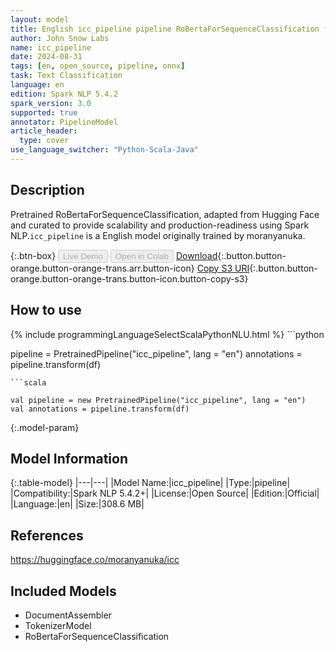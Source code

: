 ```yaml
---
layout: model
title: English icc_pipeline pipeline RoBertaForSequenceClassification from moranyanuka
author: John Snow Labs
name: icc_pipeline
date: 2024-08-31
tags: [en, open_source, pipeline, onnx]
task: Text Classification
language: en
edition: Spark NLP 5.4.2
spark_version: 3.0
supported: true
annotator: PipelineModel
article_header:
  type: cover
use_language_switcher: "Python-Scala-Java"
---
```


## Description

Pretrained RoBertaForSequenceClassification, adapted from Hugging Face and curated to provide scalability and production-readiness using Spark NLP.`icc_pipeline` is a English model originally trained by moranyanuka.

{:.btn-box}
<button class="button button-orange" disabled>Live Demo</button>
<button class="button button-orange" disabled>Open in Colab</button>
[Download](https://s3.amazonaws.com/auxdata.johnsnowlabs.com/public/models/icc_pipeline_en_5.4.2_3.0_1725119861723.zip){:.button.button-orange.button-orange-trans.arr.button-icon}
[Copy S3 URI](s3://auxdata.johnsnowlabs.com/public/models/icc_pipeline_en_5.4.2_3.0_1725119861723.zip){:.button.button-orange.button-orange-trans.button-icon.button-copy-s3}

## How to use



<div class="tabs-box" markdown="1">
{% include programmingLanguageSelectScalaPythonNLU.html %}
```python

pipeline = PretrainedPipeline("icc_pipeline", lang = "en")
annotations =  pipeline.transform(df)   

```
```scala

val pipeline = new PretrainedPipeline("icc_pipeline", lang = "en")
val annotations = pipeline.transform(df)

```
</div>

{:.model-param}
## Model Information

{:.table-model}
|---|---|
|Model Name:|icc_pipeline|
|Type:|pipeline|
|Compatibility:|Spark NLP 5.4.2+|
|License:|Open Source|
|Edition:|Official|
|Language:|en|
|Size:|308.6 MB|

## References

https://huggingface.co/moranyanuka/icc

## Included Models

- DocumentAssembler
- TokenizerModel
- RoBertaForSequenceClassification